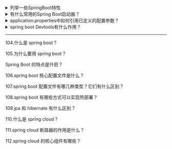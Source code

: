 <details>
<summary>列举一些SpringBoot特性</summary>
  
1、创建独立的Spring项目

2、内置Tomcat和Jetty容器

3、提供一个starter POMs来简化Maven配置

4、提供了一系列大型项目中常见的非功能性特性，如安全、指标，健康检测、外部配置等

5、完全没有代码生成和xml配置文件

</details> 

<details>
<summary>有什么常用的Spring Boot启动器？</summary>
  
spring-boot-starter： 核心启动器，包括自动配置支持，日志记录和YAML

spring-boot-starter-aop： 使用Spring AOP和AspectJ进行面向方面编程的启动器

spring-boot-starter-data-jpa： 使用Spring Data JPA和Hibernate的启动器

spring-boot-starter-jdbc： 用于将JDBC与HikariCP连接池一起使用的启动器

spring-boot-starter-security： 使用Spring Security的启动器

spring-boot-starter-test： 用于测试Spring Boot应用程序的启动器

spring-boot-starter-web： 用于构建Web的入门者，包括使用Spring MVC的RESTful应用程序  

</details> 

<details>
<summary>application.properties中如何引用已定义的配置参数？</summary>

使用${},比如：
book.name = XXX
book.desc = ${book.name} 's desc

</details> 

<details>
<summary>spring boot Devtools有什么作用？</summary>

[Spring DevTools 介绍](https://blog.csdn.net/isea533/article/details/70495714)

</details> 

















































---

104.什么是 spring boot？

105.为什么要用 spring boot？

Spring Boot 的特点是什麽？

106.spring boot 核心配置文件是什么？

107.spring boot 配置文件有哪几种类型？它们有什么区别？

108.spring boot 有哪些方式可以实现热部署？

109.jpa 和 hibernate 有什么区别？

110.什么是 spring cloud？

111.spring cloud 断路器的作用是什么？

112.spring cloud 的核心组件有哪些？

